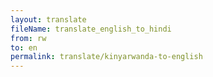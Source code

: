 ```yaml
--- 
layout: translate 
fileName: translate_english_to_hindi 
from: rw
to: en 
permalink: translate/kinyarwanda-to-english
---
```

